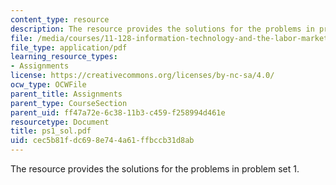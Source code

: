 ```yaml
---
content_type: resource
description: The resource provides the solutions for the problems in problem set 1.
file: /media/courses/11-128-information-technology-and-the-labor-market-spring-2005/cec5b81fdc698e744a61ffbccb31d8ab_ps1_sol.pdf
file_type: application/pdf
learning_resource_types:
- Assignments
license: https://creativecommons.org/licenses/by-nc-sa/4.0/
ocw_type: OCWFile
parent_title: Assignments
parent_type: CourseSection
parent_uid: ff47a72e-6c38-11b3-c459-f258994d461e
resourcetype: Document
title: ps1_sol.pdf
uid: cec5b81f-dc69-8e74-4a61-ffbccb31d8ab
---
```

The resource provides the solutions for the problems in problem set 1.